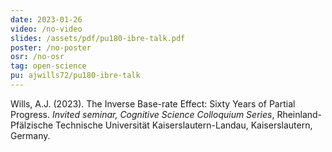 ```yaml
---
date: 2023-01-26
video: /no-video
slides: /assets/pdf/pu180-ibre-talk.pdf
poster: /no-poster
osr: /no-osr
tag: open-science
pu: ajwills72/pu180-ibre-talk
---
```


Wills, A.J. (2023). The Inverse Base-rate Effect: Sixty Years of Partial Progress. _Invited seminar, Cognitive Science Colloquium Series_, Rheinland-Pfälzische Technische Universität Kaiserslautern-Landau, Kaiserslautern, Germany.

